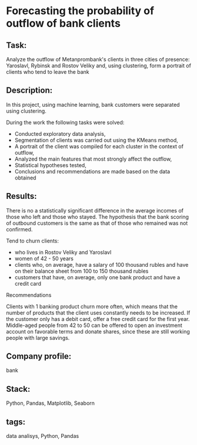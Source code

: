 # Forecasting the probability of outflow of bank clients

## Task:
Analyze the outflow of Metanprombank's clients in three cities of presence: Yaroslavl, Rybinsk and Rostov Veliky and, using clustering, form a portrait of clients who tend to leave the bank

## Description:
In this project, using machine learning, bank customers were separated using clustering.

During the work the following tasks were solved:

 - Conducted exploratory data analysis,
 - Segmentation of clients was carried out using the KMeans method,
 - A portrait of the client was compiled for each cluster in the context of outflow,
 - Analyzed the main features that most strongly affect the outflow,
 - Statistical hypotheses tested,
 - Conclusions and recommendations are made based on the data obtained

## Results:
There is no a statistically significant difference in the average incomes of those who left and those who stayed. The hypothesis that the bank scoring of outbound customers is the same as that of those who remained was not confirmed. 

Tend to churn clients:
 - who lives in Rostov Veliky and Yaroslavl 
 - women of 42 - 50 years
 - clients who, on average, have a salary of 100 thousand rubles and have on their balance sheet from 100 to 150 thousand rubles
 - customers that have, on average, only one bank product and have a credit card
 
Recommendations

Clients with 1 banking product churn more often, which means that the number of products that the client uses constantly needs to be increased. If the customer only has a debit card, offer a free credit card for the first year. Middle-aged people from 42 to 50 can be offered to open an investment account on favorable terms and donate shares, since these are still working people with large savings.

## Company profile:
bank

## Stack:
Python, Pandas, Matplotlib, Seaborn

## tags:
data analisys, Python, Pandas
